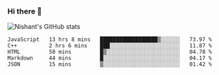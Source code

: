 ### Hi there 👋

<!--
**phoenixx1/phoenixx1** is a ✨ _special_ ✨ repository because its `README.md` (this file) appears on your GitHub profile.

Here are some ideas to get you started:

- 🔭 I’m currently working on ...
- 🌱 I’m currently learning ...
- 👯 I’m looking to collaborate on ...
- 🤔 I’m looking for help with ...
- 💬 Ask me about ...
- 📫 How to reach me: ...
- 😄 Pronouns: ...
- ⚡ Fun fact: ...
-->

![Nishant's GitHub stats](https://github-readme-stats.vercel.app/api?username=phoenixx1&count_private=true)   
<!--START_SECTION:waka-->
```text
JavaScript   13 hrs 8 mins   ██████████████████▒░░░░░░   73.97 % 
C++          2 hrs 6 mins    ███░░░░░░░░░░░░░░░░░░░░░░   11.87 % 
HTML         50 mins         █▒░░░░░░░░░░░░░░░░░░░░░░░   04.78 % 
Markdown     44 mins         █░░░░░░░░░░░░░░░░░░░░░░░░   04.17 % 
JSON         15 mins         ▒░░░░░░░░░░░░░░░░░░░░░░░░   01.42 % 
```
<!--END_SECTION:waka-->
